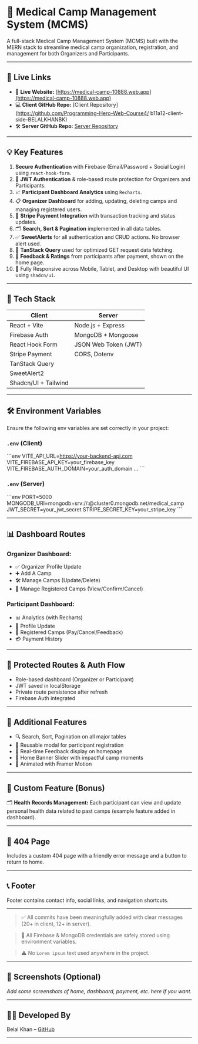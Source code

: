 # 🏥 Medical Camp Management System (MCMS)

A full-stack Medical Camp Management System (MCMS) built with the MERN stack to streamline medical camp organization, registration, and management for both Organizers and Participants.

---

## 🔗 Live Links

- 🔴 **Live Website:** [https://medical-camp-10888.web.app](https://medical-camp-10888.web.app)
- 💻 **Client GitHub Repo:** [Client Repository](https://github.com/Programming-Hero-Web-Course4/ b11a12-client-side-BELALKHANBK)
- 🛠️ **Server GitHub Repo:** [Server Repository](https://github.com/Programming-Hero-Web-Course4/b11a12-server-side-BELALKHANBK)
         
---

## 💡 Key Features

1. **Secure Authentication** with Firebase (Email/Password + Social Login) using `react-hook-form`.
2. 🔐 **JWT Authentication** & role-based route protection for Organizers and Participants.
3. 📈 **Participant Dashboard Analytics** using `Recharts`.
4. 📋 **Organizer Dashboard** for adding, updating, deleting camps and managing registered users.
5. 🧾 **Stripe Payment Integration** with transaction tracking and status updates.
6. 🗂️ **Search, Sort & Pagination** implemented in all data tables.
7. ✅ **SweetAlerts** for all authentication and CRUD actions. No browser alert used.
8. 🧠 **TanStack Query** used for optimized GET request data fetching.
9. 🌟 **Feedback & Ratings** from participants after payment, shown on the home page.
10. 🎨 Fully Responsive across Mobile, Tablet, and Desktop with beautiful UI using `shadcn/ui`.

---

## 📁 Tech Stack

| Client               | Server               |
| -------------------- | -------------------- |
| React + Vite         | Node.js + Express    |
| Firebase Auth        | MongoDB + Mongoose   |
| React Hook Form      | JSON Web Token (JWT) |
| Stripe Payment       | CORS, Dotenv         |
| TanStack Query       |                      |
| SweetAlert2          |                      |
| Shadcn/UI + Tailwind |                      |

---

## 🛠️ Environment Variables

Ensure the following env variables are set correctly in your project:

### `.env` (Client)

\`\`\`env
VITE_API_URL=https://your-backend-api.com
VITE_FIREBASE_API_KEY=your_firebase_key
VITE_FIREBASE_AUTH_DOMAIN=your_auth_domain
...
\`\`\`

### `.env` (Server)

\`\`\`env
PORT=5000
MONGODB_URI=mongodb+srv://<username>:<password>@cluster0.mongodb.net/medical_camp
JWT_SECRET=your_jwt_secret
STRIPE_SECRET_KEY=your_stripe_key
\`\`\`

---

## 📊 Dashboard Routes

### Organizer Dashboard:

- ✅ Organizer Profile Update
- ➕ Add A Camp
- 🛠️ Manage Camps (Update/Delete)
- 🧾 Manage Registered Camps (View/Confirm/Cancel)

### Participant Dashboard:

- 📊 Analytics (with Recharts)
- 👤 Profile Update
- 📝 Registered Camps (Pay/Cancel/Feedback)
- 💳 Payment History

---

## 🔐 Protected Routes & Auth Flow

- Role-based dashboard (Organizer or Participant)
- JWT saved in localStorage
- Private route persistence after refresh
- Firebase Auth integrated

---

## 🧪 Additional Features

- 🔍 Search, Sort, Pagination on all major tables
- 📝 Reusable modal for participant registration
- 💬 Real-time Feedback display on homepage
- 🎥 Home Banner Slider with impactful camp moments
- 🌈 Animated with Framer Motion

---

## 📄 Custom Feature (Bonus)

🗂️ **Health Records Management:** Each participant can view and update personal health data related to past camps (example feature added in dashboard).

---

## 🚫 404 Page

Includes a custom 404 page with a friendly error message and a button to return to home.

---

## 📞 Footer

Footer contains contact info, social links, and navigation shortcuts.

---

> ✅ All commits have been meaningfully added with clear messages (20+ in client, 12+ in server).

> 🔐 All Firebase & MongoDB credentials are safely stored using environment variables.

> ⚠️ No `Lorem ipsum` text used anywhere in the project.

---

## 📸 Screenshots (Optional)

_Add some screenshots of home, dashboard, payment, etc. here if you want._

---

## 👨‍💻 Developed By

Belal Khan – [GitHub](https://github.com/BELALKHANBK)

---
